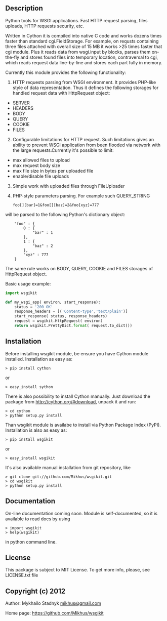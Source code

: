 Description
--------------------------------------------------------------------------------
Python tools for WSGI applications. Fast HTTP request parsing, files uploads, 
HTTP requests security, etc.

Written in Cython it is compiled into native C code and works dozens times
faster than standard cgi.FieldStorage. For example, on requsts containing
three files attached with overall size of 15 MB it works >25 times faster
that cgi module. Plus it reads data from wsgi.input by blocks, parses them
on-the-fly and stores found files into temporary location, contraversal to cgi,
which reads request data line-by-line and stores each part fully in memory.

Currently this module provides the following functionality:

 1. HTTP requests parsing from WSGI environment. It provides PHP-like style
 of data representation. Thus it defines the following storages for handled
 request data with HttpRequest object:
  - SERVER
  - HEADERS
  - BODY
  - QUERY
  - COOKIE
  - FILES

 2. Configurable limitations for HTTP request. Such limitations gives an 
 ability to prevent WSGI application from been flooded via network with the
 large requests.Currently it's possible to limit:
  - max allowed files to upload
  - max request body size
  - max file size in bytes per uploaded file
  - enable/disable file uploads

 3. Simple work with uploaded files through FileUploader

 4. PHP-style parameters parsing. For example such QUERY_STRING

    	foo[][bar]=1&foo[][baz]=2&foo[xyz]=777

 will be parsed to the following Python's dictionary object:

    	"foo" : {
        	0 : {
            	"bar" : 1
        	},
        	1 : {
            	"baz" : 2
        	},
        	"xyz" : 777
    	}

 The same rule works on BODY, QUERY, COOKIE and FILES storages of HttpRequest
 object.

Basic usage example:

```python
import wsgikit

def my_wsgi_app( environ, start_response):
    status = '200 OK'
    response_headers = [('Content-type','text/plain')]
    start_response( status, response_headers)
    request = wsgikit.HttpRequest( environ)
    return wsgikit.PrettyDict.format( request.to_dict())
```

Installation
--------------------------------------------------------------------------------
Before installing wsgikit module, be ensure you have Cython module installed.
Installation as easy as:

    > pip install cython

or

    > easy_install sython

There is also possibility to install Cython manually. Just download the package
from http://cython.org/#download, unpack it and run:

    > cd cython
    > python setup.py install

Than wsgikit module is availabe to install via Python Package Index (PyPI).
Installation is also as easy as:

    > pip install wsgikit
or

    > easy_install wsgikit

It's also available manual installation from git repository, like

    > git clone git://github.com/Mikhus/wsgikit.git
    > cd wsgikit
    > python setup.py install

Documentation
--------------------------------------------------------------------------------
On-line documentation coming soon. Module is self-documented, so it is available
to read docs by using

    > import wsgikit
    > help(wsgikit)

in python command line.

License
--------------------------------------------------------------------------------
This package is subject to MIT License. To get more info, please, see
LICENSE.txt file

Copyright (c) 2012
--------------------------------------------------------------------------------
Author: Mykhailo Stadnyk <mikhus@gmail.com>

Home page: https://github.com/Mikhus/wsgikit

